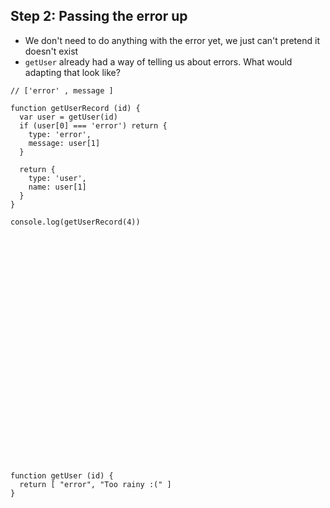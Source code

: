 ## Step 2: Passing the error up

* We don't need to do anything with the error yet, we just can't pretend it doesn't exist
* `getUser` already had a way of telling us about errors. What would adapting that look like?

```
// ['error' , message ]

function getUserRecord (id) {
  var user = getUser(id)
  if (user[0] === 'error') return {
    type: 'error',
    message: user[1]
  }

  return {
    type: 'user',
    name: user[1]
  }
}

console.log(getUserRecord(4))
```

```



























function getUser (id) {
  return [ "error", "Too rainy :(" ]
}
```
